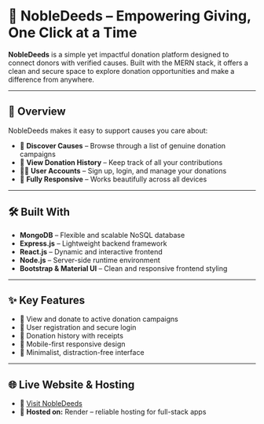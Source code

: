 # 🤝 NobleDeeds – Empowering Giving, One Click at a Time

**NobleDeeds** is a simple yet impactful donation platform designed to connect donors with verified causes. Built with the MERN stack, it offers a clean and secure space to explore donation opportunities and make a difference from anywhere.

---

## 📖 Overview

NobleDeeds makes it easy to support causes you care about:

- 💝 **Discover Causes** – Browse through a list of genuine donation campaigns  
- 🧾 **View Donation History** – Keep track of all your contributions  
- 🧍‍♂️ **User Accounts** – Sign up, login, and manage your donations  
- 📱 **Fully Responsive** – Works beautifully across all devices

---

## 🛠️ Built With

- **MongoDB** – Flexible and scalable NoSQL database  
- **Express.js** – Lightweight backend framework
- **React.js** – Dynamic and interactive frontend  
- **Node.js** – Server-side runtime environment 
- **Bootstrap & Material UI** – Clean and responsive frontend styling 

---

## ✨ Key Features

- 🎯 View and donate to active donation campaigns  
- 🔐 User registration and secure login  
- 📜 Donation history with receipts  
- 📱 Mobile-first responsive design  
- 🧼 Minimalist, distraction-free interface

---

## 🌐 Live Website & Hosting

- 🔗 [Visit NobleDeeds](https://nobledeeds.onrender.com/)  
- 🚀 **Hosted on:** Render – reliable hosting for full-stack apps
